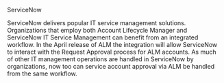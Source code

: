 [title]: # (Integrate ALM with Secret Server)
[tags]: # (Account Lifecycle Manager,ALM,ServiceNow)
[priority]: # (5150)

ServiceNow

ServiceNow delivers popular IT service management solutions. Organizations that employ both Account Lifecycle Manager and ServiceNow IT Service Management can benefit from an integrated workflow. In the April release of ALM the integration will allow ServiceNow to interact with the Request Approval process for ALM accounts. As much of other IT management operations are handled in ServiceNow by organizations, now too can service account approval via ALM be handled from the same workflow. 